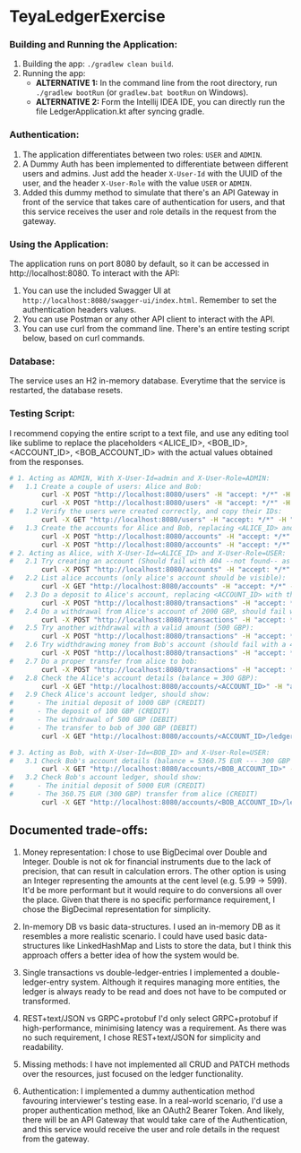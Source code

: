# TeyaLedgerExercise
### Building and Running the Application:
  1. Building the app: `./gradlew clean build`.
  2. Running the app: 
     - **ALTERNATIVE 1:** In the command line from the root directory, run `./gradlew bootRun` (or `gradlew.bat bootRun` on Windows).
     - **ALTERNATIVE 2:** Form the Intellij IDEA IDE, you can directly run the file LedgerApplication.kt after syncing gradle.

### Authentication:
  1. The application differentiates between two roles: `USER` and `ADMIN`.
  2. A Dummy Auth has been implemented to differentiate between different users and admins. Just add the header `X-User-Id` with the UUID of the user, and the header `X-User-Role` with the value `USER` or `ADMIN`. 
  3. Added this dummy method to simulate that there's an API Gateway in front of the service that takes care of authentication for users, and that this service receives the user and role details in the request from the gateway.

### Using the Application:
 The application runs on port 8080 by default, so it can be accessed in http://localhost:8080. To interact with the API:
 1. You can use the included Swagger UI at `http://localhost:8080/swagger-ui/index.html`. Remember to set the authentication headers values.
 2. You can use Postman or any other API client to interact with the API. 
 3. You can use curl from the command line. There's an entire testing script below, based on curl commands. 

### Database:
  The service uses an H2 in-memory database. Everytime that the service is restarted, the database resets.

### Testing Script:
I recommend copying the entire script to a text file, and use any editing tool like sublime to replace the placeholders <ALICE_ID>, <BOB_ID>, <ACCOUNT_ID>, <BOB_ACCOUNT_ID> with the actual values obtained from the responses.
```bash
# 1. Acting as ADMIN, With X-User-Id=admin and X-User-Role=ADMIN:
#   1.1 Create a couple of users: Alice and Bob:
        curl -X POST "http://localhost:8080/users" -H "accept: */*" -H "Content-Type: application/json" -H "X-User-Id: admin" -H "X-User-Role: ADMIN" -d "{ \"name\": \"Alice\", \"role\": \"USER\", \"email\": \"alice@teya.com\"}"
        curl -X POST "http://localhost:8080/users" -H "accept: */*" -H "Content-Type: application/json" -H "X-User-Id: admin" -H "X-User-Role: ADMIN" -d "{ \"name\": \"Bob\", \"role\": \"USER\", \"email\": \"bob@teya.com\"}"
#   1.2 Verify the users were created correctly, and copy their IDs:
        curl -X GET "http://localhost:8080/users" -H "accept: */*" -H "X-User-Id: admin" -H "X-User-Role: ADMIN"
#   1.3 Create the accounts for Alice and Bob, replacing <ALICE_ID> and <BOB_ID> with the IDs from the previous step, annotate the resulting IDs:
        curl -X POST "http://localhost:8080/accounts" -H "accept: */*" -H "Content-Type: application/json" -H "X-User-Id: admin" -H "X-User-Role: ADMIN" -d "{ \"currency\": \"GBP\", \"initialBalance\": \"1000.00\", \"ownerId\": \"<ALICE_ID>\", \"alias\": \"Alice's Account\"}"
        curl -X POST "http://localhost:8080/accounts" -H "accept: */*" -H "Content-Type: application/json" -H "X-User-Id: admin" -H "X-User-Role: ADMIN" -d "{ \"currency\": \"EUR\", \"initialBalance\": \"5000.00\", \"ownerId\": \"<BOB_ID>\", \"alias\": \"Bob's Account\"}"
# 2. Acting as Alice, with X-User-Id=<ALICE_ID> and X-User-Role=USER:
#   2.1 Try creating an account (Should fail with 404 --not found-- as Alice is not admin and can't see that resource):
        curl -X POST "http://localhost:8080/accounts" -H "accept: */*" -H "Content-Type: application/json" -H "X-User-Id: <ALICE_ID>" -H "X-User-Role: USER" -d "{ \"currency\": \"GBP\", \"initialBalance\": \"1000.00\", \"ownerId\": \"<ALICE_ID>\", \"alias\": \"Alice's 2nd Account\"}"
#   2.2 List alice accounts (only alice's account should be visible):
        curl -X GET "http://localhost:8080/accounts" -H "accept: */*" -H "X-User-Id: <ALICE_ID>" -H "X-User-Role: USER"
#   2.3 Do a deposit to Alice's account, replacing <ACCOUNT_ID> with the Alice's accountId from the previous steps:
        curl -X POST "http://localhost:8080/transactions" -H "accept: */*" -H "Content-Type: application/json" -H "X-User-Id: <ALICE_ID>" -H "X-User-Role: USER" -d "{ \"amount\": \"100.00\", \"accountId\": <ACCOUNT_ID>, \"type\": \"DEPOSIT\", \"concept\": \"Additional Deposit\"}"
#   2.4 Do a withdrawal from Alice's account of 2000 GBP, should fail with insufficient balance:
        curl -X POST "http://localhost:8080/transactions" -H "accept: */*" -H "Content-Type: application/json" -H "X-User-Id: <ALICE_ID>" -H "X-User-Role: USER" -d "{ \"amount\": \"2000.00\", \"accountId\": <ACCOUNT_ID>, \"type\": \"WITHDRAWAL\", \"concept\": \"Invalid Withdrawal\"}"   
#   2.5 Try another withdrawal with a valid amount (500 GBP):
        curl -X POST "http://localhost:8080/transactions" -H "accept: */*" -H "Content-Type: application/json" -H "X-User-Id: <ALICE_ID>" -H "X-User-Role: USER" -d "{ \"amount\": \"500.00\", \"accountId\": <ACCOUNT_ID>, \"type\": \"WITHDRAWAL\", \"concept\": \"Valid Withdrawal\"}"
#   2.6 Try widthdrawing money from Bob's account (should fail with a 400):
        curl -X POST "http://localhost:8080/transactions" -H "accept: */*" -H "Content-Type: application/json" -H "X-User-Id: <ALICE_ID>" -H "X-User-Role: USER" -d "{ \"amount\": \"100.00\", \"accountId\": <BOB_ACCOUNT_ID>, \"type\": \"WITHDRAWAL\", \"concept\": \"Robbing Attempt\"}"
#   2.7 Do a proper transfer from alice to bob:
        curl -X POST "http://localhost:8080/transactions" -H "accept: */*" -H "Content-Type: application/json" -H "X-User-Id: <ALICE_ID>" -H "X-User-Role: USER" -d "{ \"amount\": \"300.00\", \"accountId\": <ACCOUNT_ID>, \"type\": \"TRANSFER\", \"toAccountId\": <BOB_ACCOUNT_ID>, \"concept\": \"Paying debt\"}"
#   2.8 Check the Alice's account details (balance = 300 GBP):
        curl -X GET "http://localhost:8080/accounts/<ACCOUNT_ID>" -H "accept: */*" -H "X-User-Id: <ALICE_ID>" -H "X-User-Role: USER"
#   2.9 Check Alice's account ledger, should show:
#      - The initial deposit of 1000 GBP (CREDIT)
#      - The deposit of 100 GBP (CREDIT)
#      - The withdrawal of 500 GBP (DEBIT)
#      - The transfer to bob of 300 GBP (DEBIT)
        curl -X GET "http://localhost:8080/accounts/<ACCOUNT_ID>/ledger" -H "accept: */*" -H "X-User-Id: <ALICE_ID>" -H "X-User-Role: USER" 

# 3. Acting as Bob, with X-User-Id=<BOB_ID> and X-User-Role=USER:
#   3.1 Check Bob's account details (balance = 5360.75 EUR --- 300 GBP ~ 360.75 EUR):
        curl -X GET "http://localhost:8080/accounts/<BOB_ACCOUNT_ID>" -H "accept: */*" -H "X-User-Id: <BOB_ID>" -H "X-User-Role: USER"
#   3.2 Check Bob's account ledger, should show:
#      - The initial deposit of 5000 EUR (CREDIT)
#      - The 360.75 EUR (300 GBP) transfer from alice (CREDIT)
        curl -X GET "http://localhost:8080/accounts/<BOB_ACCOUNT_ID>/ledger" -H "accept: */*" -H "X-User-Id: <BOB_ID>" -H "X-User-Role: USER"
   ```
## Documented trade-offs:
1. Money representation: I chose to use BigDecimal over Double and Integer. 
   Double is not ok for financial instruments due to the lack of precision, that can result in calculation errors. 
   The other option is using an Integer representing the amounts at the cent level (e.g. 5.99 -> 599). It'd be more performant
   but it would require to do conversions all over the place. Given that there is no specific performance requirement, I chose 
   the BigDecimal representation for simplicity.

2. In-memory DB vs basic data-structures.
   I used an in-memory DB as it resembles a more realistic scenario. I could have used basic data-structures like 
   LinkedHashMap and Lists to store the data, but I think this approach offers a better idea of how the system would be.

3. Single transactions vs double-ledger-entries
   I implemented a double-ledger-entry system. Although it requires managing more entities, 
   the ledger is always ready to be read and does not have to be computed or transformed.

4. REST+text/JSON vs GRPC+protobuf
   I'd only select GRPC+protobuf if high-performance, minimising latency was a requirement.
   As there was no such requirement, I chose REST+text/JSON for simplicity and readability.

5. Missing methods: I have not implemented all CRUD and PATCH methods over the resources, just focused on the ledger functionality.

6. Authentication: I implemented a dummy authentication method favouring interviewer's testing ease. 
   In a real-world scenario, I'd use a proper authentication method, like an OAuth2 Bearer Token. And likely, 
   there will be an API Gateway that would take care of the Authentication, and this service would receive the user and role details in the request from the gateway.